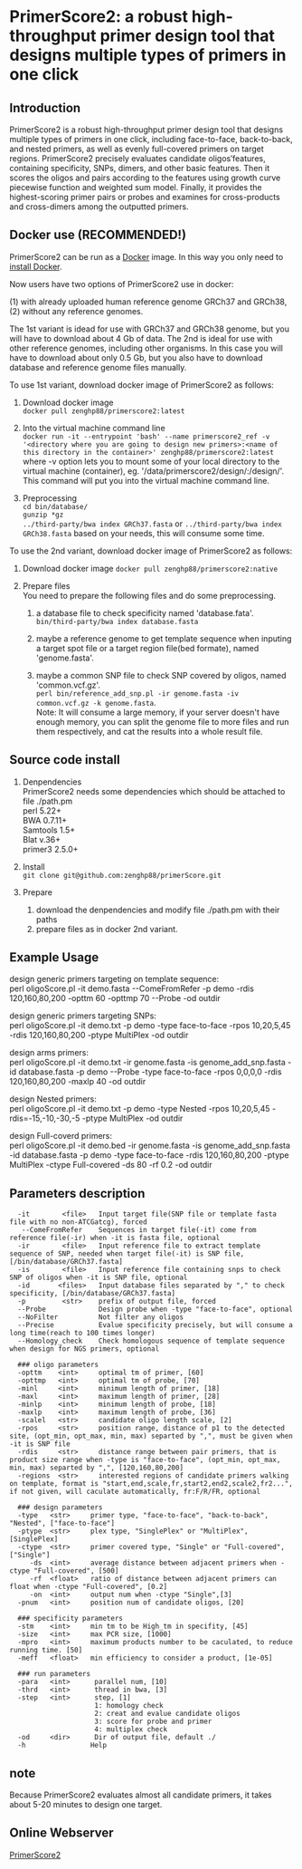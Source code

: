 # PrimerScore2: a robust high-throughput primer design tool that designs multiple types of primers in one click

## Introduction
PrimerScore2 is a robust high-throughput primer design tool that designs multiple types of primers in one click, including face-to-face, back-to-back, and nested primers, as well as evenly full-covered primers on target regions. PrimerScore2 precisely evaluates candidate oligos′features, containing specificity, SNPs, dimers, and other basic features. Then it scores the oligos and pairs according to the features using growth curve piecewise function and weighted sum model. Finally, it provides the highest-scoring primer pairs or probes and examines for cross-products and cross-dimers among the outputted primers.

## Docker use (RECOMMENDED!)
PrimerScore2 can be run as a [Docker](https://www.docker.com) image. In this way you only need to [install Docker](https://docs.docker.com/install/).

Now users have two options of PrimerScore2 use in docker:  

(1) with already uploaded human reference genome GRCh37 and GRCh38,  
(2) without any reference genomes.  

The 1st variant is idead for use with GRCh37 and GRCh38 genome, but you will have to download about 4 Gb of data. The 2nd is ideal for use with other reference genomes, including other organisms. In this case you will have to download about only 0.5 Gb, but you also have to download database and reference genome files manually.

To use 1st variant, download docker image of PrimerScore2 as follows:

1. Download docker image  
   `docker pull zenghp88/primerscore2:latest`

2. Into the virtual machine command line  
   `docker run -it --entrypoint 'bash' --name primerscore2_ref -v '<directory where you are going to design new primers>:<name of this directory in the container>' zenghp88/primerscore2:latest`  
   where -v option lets you to mount some of your local directory to the virtual machine (container), eg. '/data/primerscore2/design/:/design/'. This command will put you into the virtual machine command line.

3. Preprocessing  
   `cd bin/database/`  
   `gunzip *gz`  
   `../third-party/bwa index GRCh37.fasta` or `../third-party/bwa index GRCh38.fasta` based on your needs, this will consume some time.
   
To use the 2nd variant, download docker image of PrimerScore2 as follows:

1. Download docker image
   `docker pull zenghp88/primerscore2:native`

2. Prepare files  
   You need to prepare the following files and do some preprocessing.  
   1) a database file to check specificity named 'database.fata'.  
   `bin/third-party/bwa index database.fasta`  
   
   2) maybe a reference genome to get template sequence when inputing a target spot file or a target region file(bed formate), named 'genome.fasta'.
   
   3) maybe a common SNP file to check SNP covered by oligos, named 'common.vcf.gz'.  
      `perl bin/reference_add_snp.pl -ir genome.fasta -iv common.vcf.gz -k genome.fasta`.  
      Note: It will consume a large memory, if your server doesn't have enough memory, you can split the genome file to more files and run them respectively, and cat the results into a whole result file.  

## Source code install
1. Denpendencies  
   PrimerScore2 needs some dependencies which should be attached to file ./path.pm   
   perl 5.22+   
   BWA 0.7.11+  
   Samtools 1.5+  
   Blat v.36+  
   primer3 2.5.0+  

2. Install  
   `git clone git@github.com:zenghp88/primerScore.git`

3. Prepare  
   1) download the denpendencies and modify file ./path.pm with their paths  
   2) prepare files as in docker 2nd variant.

## Example Usage
design generic primers targeting on template sequence:  
perl oligoScore.pl -it demo.fasta --ComeFromRefer -p demo -rdis 120,160,80,200 -opttm 60 -opttmp 70 --Probe -od outdir

design generic primers targeting SNPs:  
perl oligoScore.pl -it demo.txt -p demo -type face-to-face -rpos 10,20,5,45 -rdis 120,160,80,200 -ptype MultiPlex -od outdir

design arms primers:  
perl oligoScore.pl -it demo.txt -ir genome.fasta -is genome_add_snp.fasta -id database.fasta -p demo --Probe -type face-to-face -rpos 0,0,0,0 -rdis 120,160,80,200 -maxlp 40 -od outdir

design Nested primers:  
perl oligoScore.pl -it demo.txt -p demo -type Nested -rpos 10,20,5,45 -rdis=-15,-10,-30,-5 -ptype MultiPlex -od outdir

design Full-coverd primers:  
perl oligoScore.pl -it demo.bed -ir genome.fasta -is genome_add_snp.fasta -id database.fasta -p demo -type face-to-face -rdis 120,160,80,200 -ptype MultiPlex -ctype Full-covered -ds 80 -rf 0.2 -od outdir  

## Parameters description  

```
  -it        <file>   Input target file(SNP file or template fasta file with no non-ATCGatcg), forced
   --ComeFromRefer    Sequences in target file(-it) come from reference file(-ir) when -it is fasta file, optional
  -ir        <file>   Input reference file to extract template sequence of SNP, needed when target file(-it) is SNP file, [/bin/database/GRCh37.fasta]
  -is        <file>   Input reference file containing snps to check SNP of oligos when -it is SNP file, optional
  -id       <files>   Input database files separated by "," to check specificity, [/bin/database/GRCh37.fasta]
  -p         <str>    prefix of output file, forced
  --Probe             Design probe when -type "face-to-face", optional
  --NoFilter          Not filter any oligos
  --Precise           Evalue specificity precisely, but will consume a long time(reach to 100 times longer)
  --Homology_check    Check homologous sequence of template sequence when design for NGS primers, optional

  ### oligo parameters
  -opttm    <int>     optimal tm of primer, [60]
  -opttmp   <int>     optimal tm of probe, [70]
  -minl     <int>     minimum length of primer, [18]
  -maxl     <int>     maximum length of primer, [28]
  -minlp    <int>     minimum length of probe, [18]
  -maxlp    <int>     maximum length of probe, [36]
  -scalel   <str>     candidate oligo length scale, [2]
  -rpos     <str>     position range, distance of p1 to the detected site, (opt_min, opt_max, min, max) separted by ",", must be given when -it is SNP file
  -rdis     <str>     distance range between pair primers, that is product size range when -type is "face-to-face", (opt_min, opt_max, min, max) separted by ",", [120,160,80,200]
  -regions  <str>     interested regions of candidate primers walking on template, format is "start,end,scale,fr,start2,end2,scale2,fr2...", if not given, will caculate automatically, fr:F/R/FR, optional

  ### design parameters
  -type   <str>     primer type, "face-to-face", "back-to-back", "Nested", ["face-to-face"]
  -ptype  <str>     plex type, "SinglePlex" or "MultiPlex", [SinglePlex]
  -ctype  <str>     primer covered type, "Single" or "Full-covered", ["Single"]
     -ds  <int>     average distance between adjacent primers when -ctype "Full-covered", [500]
     -rf  <float>   ratio of distance between adjacent primers can float when -ctype "Full-covered", [0.2]
     -on  <int>     output num when -ctype "Single",[3]
  -pnum   <int>     position num of candidate oligos, [20]

  ### specificity parameters
  -stm    <int>     min tm to be High_tm in specifity, [45]
  -size   <int>     max PCR size, [1000]
  -mpro   <int>     maximum products number to be caculated, to reduce running time. [50]
  -meff   <float>   min efficiency to consider a product, [1e-05]

  ### run parameters
  -para   <int>      parallel num, [10]
  -thrd   <int>      thread in bwa, [3]
  -step   <int>      step, [1]
                     1: homology check
                     2: creat and evalue candidate oligos
                     3: score for probe and primer
                     4: multiplex check
  -od     <dir>      Dir of output file, default ./
  -h                Help
```

## note
Because PrimerScore2 evaluates almost all candidate primers, it takes about 5-20 minutes to design one target.

## Online Webserver  
[PrimerScore2](http://primerscore.gtxlab.com/)

